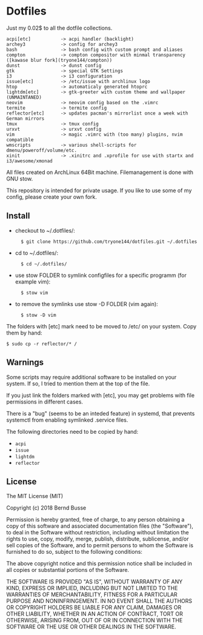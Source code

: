 Dotfiles
========

Just my 0.02$ to all the dotfile collections.

    acpi[etc]           -> acpi handler (backlight)
    archey3             -> config for archey3
    bash                -> bash config with custom prompt and aliases
    compton             -> compton compositor with minmal transparency ([kawase blur fork](tryone144/compton))
    dunst               -> dunst config
    gtk                 -> special GTK Settings
    i3                  -> i3 configuration
    issue[etc]          -> /etc/issue with archlinux logo
    htop                -> automaticaly generated htoprc
    lightdm[etc]        -> gtk-greeter with custom theme and wallpaper (UNMAINTANED)
    neovim              -> neovim config based on the .vimrc
    termite             -> termite config
    reflector[etc]      -> updates pacman's mirrorlist once a week with German mirrors
    tmux                -> tmux config
    urxvt               -> urxvt config
    vim                 -> magic .vimrc with (too many) plugins, nvim compatible
    wmscripts           -> various shell-scripts for dmenu/poweroff/volume/etc.
    xinit               -> .xinitrc and .xprofile for use with startx and i3/awesome/xmonad

All files created on ArchLinux 64Bit machine.
Filemanagement is done with GNU stow.

This repository is intended for private usage. If you like to use some of my
config, please create your own fork.


Install
-------

* checkout to ~/.dotfiles/:

        $ git clone https://github.com/tryone144/dotfiles.git ~/.dotfiles

* cd to ~/.dotfiles/:

        $ cd ~/.dotfiles/

* use stow FOLDER to symlink configfiles for a specific programm (for example
vim):

        $ stow vim

* to remove the symlinks use stow -D FOLDER (vim again):

        $ stow -D vim

The folders with [etc] mark need to be moved to /etc/ on your system. Copy them by hand:

    $ sudo cp -r reflector/* /


Warnings
--------

Some scripts may require additional software to be installed on your system.
If so, I tried to mention them at the top of the file.

If you just link the folders marked with [etc], you may get problems with file
permissions in different cases.

There is a "bug" (seems to be an inteded feature) in systemd, that prevents
systemctl from enabling symlinked .service files.

The following directories need to be copied by hand:
* `acpi`
* `issue`
* `lightdm`
* `reflector`


License
-------

The MIT License (MIT)

Copyright (c) 2018 Bernd Busse

Permission is hereby granted, free of charge, to any person obtaining a copy
of this software and associated documentation files (the "Software"), to deal
in the Software without restriction, including without limitation the rights
to use, copy, modify, merge, publish, distribute, sublicense, and/or sell
copies of the Software, and to permit persons to whom the Software is
furnished to do so, subject to the following conditions:

The above copyright notice and this permission notice shall be included in
all copies or substantial portions of the Software.

THE SOFTWARE IS PROVIDED "AS IS", WITHOUT WARRANTY OF ANY KIND, EXPRESS OR
IMPLIED, INCLUDING BUT NOT LIMITED TO THE WARRANTIES OF MERCHANTABILITY,
FITNESS FOR A PARTICULAR PURPOSE AND NONINFRINGEMENT. IN NO EVENT SHALL THE
AUTHORS OR COPYRIGHT HOLDERS BE LIABLE FOR ANY CLAIM, DAMAGES OR OTHER
LIABILITY, WHETHER IN AN ACTION OF CONTRACT, TORT OR OTHERWISE, ARISING FROM,
OUT OF OR IN CONNECTION WITH THE SOFTWARE OR THE USE OR OTHER DEALINGS IN
THE SOFTWARE.
